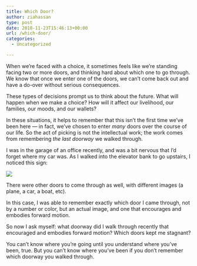 ```yaml
---
title: Which Door?
author: ziahassan
type: post
date: 2018-11-23T15:46:13+00:00
url: /which-door/
categories:
  - Uncategorized

---
```

When we’re faced with a choice, it sometimes feels like we’re standing facing two or more doors, and thinking hard about which one to go through. We know that once we enter one of the doors, we can’t come back out and have a do-over without serious consequences.

These types of decisions prompt us to think about the future. What will happen when we make a choice? How will it affect our livelihood, our families, our moods, and our wallets?

In these situations, it helps to remember that this isn’t the first time we’ve been here — in fact, we’ve chosen to enter _many_ doors over the course of our life. So the act of picking is not the intellectual work; the work comes from remembering _the last doorway_ we walked through.

I was in the garage of an office recently, and was a bit nervous that I’d forget where my car was. As I walked into the elevator bank to go upstairs, I noticed this sign:

<img decoding="async" src="https://i2.wp.com/www.ziahassan.com/daily/wp-content/uploads/2018/11/elevators.jpg" data-recalc-dims="1" /> 

There were other doors to come through as well, with different images (a plane, a car, a boat, etc).

In this case, I was able to remember exactly which door I came through, not by a number or color, but an actual image, and one that encourages and embodies forward motion.

So now I ask myself: what doorway did I walk through recently that encouraged and embodies forward motion? Which doors kept me stagnant?

You can’t know where you’re going until you understand where you’ve been, true. But you can’t know where you’ve been if you don’t remember which doorway you walked through.